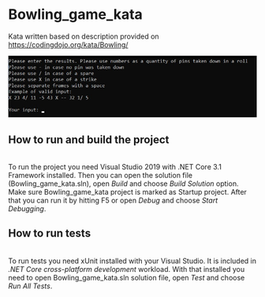 # Bowling_game_kata

Kata written based on description provided on <a href="https://codingdojo.org/kata/Bowling/">https://codingdojo.org/kata/Bowling/</a>

<img src = "https://github.com/NorbertTom/Bowling_game_kata/raw/master/imgs/screenshot.jpg" alt = "Screenshot"><br>

## How to run and build the project
<br>
To run the project you need Visual Studio 2019 with .NET Core 3.1 Framework installed.
Then you can open the solution file (Bowling_game_kata.sln), open <i>Build</i> and choose <i>Build Solution</i> option.
Make sure Bowling_game_kata project is marked as Startup project.
After that you can run it by hitting F5 or open <i>Debug</i> and choose <i>Start Debugging</i>.

## How to run tests
<br>
To run tests you need xUnit installed with your Visual Studio. It is included in <i>.NET Core cross-platform development</i> workload.
With that installed you need to open Bowling_game_kata.sln solution file, open <i>Test</i> and choose <i>Run All Tests</i>.

